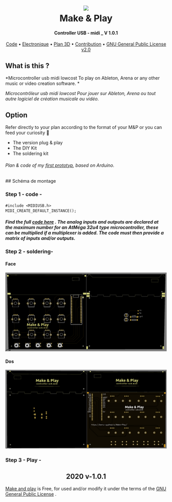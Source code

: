 <h1 align="center">
  <br>
  <a href="https://berru-g.github.io/Make-Play/"><img width="500px" src="https://github.com/berru-g/Make-Play/blob/main/src/plan.png?raw=true"></a>
  <br>Make & Play<br>
</h1>
<h4 align="center">Controller USB - midi _ V 1.0.1</h4>
<p align="center">
  <a href="https://github.com/berru-g/Microcontroller-USB-midi/blob/main/Projet-dod-berru/C%2B%2B/encore_un_teste_midi_PAD/encore_un_teste_midi_PAD.ino">Code</a> &bull;
  <a href="https://github.com/berru-g/Microcontroller-USB-midi/tree/main/Projet-dod-berru/bootloader">Electronique</a> &bull;
  <a href="https://github.com/berru-g/Microcontroller-USB-midi/tree/main/Projet-dod-berru/3D">Plan 3D</a> &bull;
  <a href="https://github.com/berru-g/Microcontroller-USB-midi/pulls">Contribution</a> &bull;
  <a href="https://www.gnu.org/licenses/old-licenses/gpl-2.0.html">GNU General Public License v2.0</a>
</p>


## What is this ?
*Microcontroller usb midi lowcost To play on Ableton, Arena or any other music or video creation software. *

*Microcontrôleur usb midi lowcost Pour jouer sur Ableton, Arena ou tout autre logiciel de création musicale ou vidéo.*

## Option
<p>Refer directly to your plan according to the format of your M&P or you can feed your curiosity &#127929;</p>

 - The version plug & play
 - The DIY Kit 
 - The soldering kit

<h6>Plan & code of my <a href="https://www.hackster.io/gleberruyer/midi-pad-80c178">first prototyp</a>, based on Arduino.</h6>
## Schéma de montage 

### Step 1 - code -

    #include <MIDIUSB.h>
    MIDI_CREATE_DEFAULT_INSTANCE();
##### Find the full [code here](https://github.com/berru-g/Microcontroller-USB-midi/blob/main/Projet-dod-berru/C++/encore_un_teste_midi_PAD/encore_un_teste_midi_PAD.ino) . The analog inputs and outputs are declared at the maximum number for an AtMéga 32u4 type microcontroller, these can be multiplied if a multiplexer is added. The code must then provide a matrix of inputs and/or outputs.

### Step 2 - soldering-


#### Face
![FOLLOW ME](https://github.com/berru-g/Microcontroller-USB-midi/blob/main/Projet-dod-berru/face-pcb-kit-controller.png?raw=true)

#### Dos
![FOLLOW ME](https://github.com/berru-g/Microcontroller-USB-midi/blob/main/Projet-dod-berru/dos-pcb-kit-controller.png?raw=true)
### Step 3 - Play -

<h2 align="center"> 2020 v-1.0.1</h2>

[Make and play](https://www.gnu.org/licenses/gpl-3.0.en.html)  is Free, for used and/or modify it under the terms of the [GNU General Public License](https://www.gnu.org/licenses/gpl.html) .
